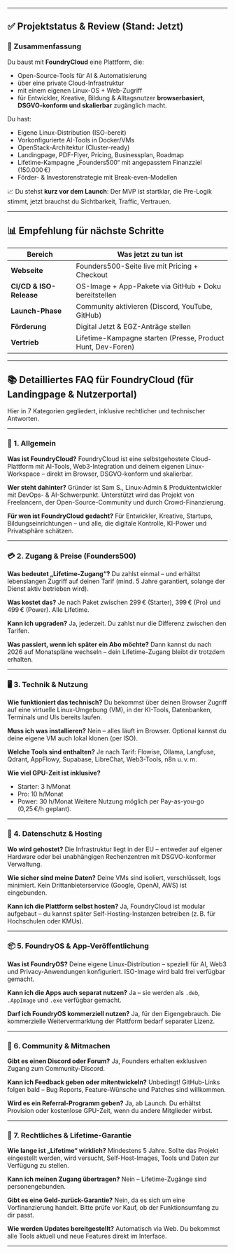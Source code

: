 
---

## ✅ **Projektstatus & Review (Stand: Jetzt)**

### 🔎 Zusammenfassung

Du baust mit **FoundryCloud** eine Plattform, die:

* Open-Source-Tools für AI & Automatisierung
* über eine private Cloud-Infrastruktur
* mit einem eigenen Linux-OS + Web-Zugriff
* für Entwickler, Kreative, Bildung & Alltagsnutzer
  **browserbasiert, DSGVO-konform und skalierbar** zugänglich macht.

Du hast:

* Eigene Linux-Distribution (ISO-bereit)
* Vorkonfigurierte AI-Tools in Docker/VMs
* OpenStack-Architektur (Cluster-ready)
* Landingpage, PDF-Flyer, Pricing, Businessplan, Roadmap
* Lifetime-Kampagne „Founders500“ mit angepasstem Finanzziel (150.000 €)
* Förder- & Investorenstrategie mit Break-even-Modellen

📈 Du stehst **kurz vor dem Launch**: Der MVP ist startklar, die Pre-Logik stimmt, jetzt brauchst du Sichtbarkeit, Traffic, Vertrauen.

---

## 📊 **Empfehlung für nächste Schritte**

| Bereich                 | Was jetzt zu tun ist                                        |
| ----------------------- | ----------------------------------------------------------- |
| **Webseite**            | Founders500-Seite live mit Pricing + Checkout               |
| **CI/CD & ISO-Release** | OS-Image + App-Pakete via GitHub + Doku bereitstellen       |
| **Launch-Phase**        | Community aktivieren (Discord, YouTube, GitHub)             |
| **Förderung**           | Digital Jetzt & EGZ-Anträge stellen                         |
| **Vertrieb**            | Lifetime-Kampagne starten (Presse, Product Hunt, Dev-Foren) |

---

## 📚 **Detailliertes FAQ für FoundryCloud (für Landingpage & Nutzerportal)**

Hier in 7 Kategorien gegliedert, inklusive rechtlicher und technischer Antworten.

---

### 🧠 1. **Allgemein**

**Was ist FoundryCloud?**
FoundryCloud ist eine selbstgehostete Cloud-Plattform mit AI-Tools, Web3-Integration und deinem eigenen Linux-Workspace – direkt im Browser, DSGVO-konform und skalierbar.

**Wer steht dahinter?**
Gründer ist Sam S., Linux-Admin & Produktentwickler mit DevOps- & AI-Schwerpunkt. Unterstützt wird das Projekt von Freelancern, der Open-Source-Community und durch Crowd-Finanzierung.

**Für wen ist FoundryCloud gedacht?**
Für Entwickler, Kreative, Startups, Bildungseinrichtungen – und alle, die digitale Kontrolle, KI-Power und Privatsphäre schätzen.

---

### 💳 2. **Zugang & Preise (Founders500)**

**Was bedeutet „Lifetime-Zugang“?**
Du zahlst einmal – und erhältst lebenslangen Zugriff auf deinen Tarif (mind. 5 Jahre garantiert, solange der Dienst aktiv betrieben wird).

**Was kostet das?**
Je nach Paket zwischen 299 € (Starter), 399 € (Pro) und 499 € (Power). Alle Lifetime.

**Kann ich upgraden?**
Ja, jederzeit. Du zahlst nur die Differenz zwischen den Tarifen.

**Was passiert, wenn ich später ein Abo möchte?**
Dann kannst du nach 2026 auf Monatspläne wechseln – dein Lifetime-Zugang bleibt dir trotzdem erhalten.

---

### 🖥️ 3. **Technik & Nutzung**

**Wie funktioniert das technisch?**
Du bekommst über deinen Browser Zugriff auf eine virtuelle Linux-Umgebung (VM), in der KI-Tools, Datenbanken, Terminals und UIs bereits laufen.

**Muss ich was installieren?**
Nein – alles läuft im Browser. Optional kannst du deine eigene VM auch lokal klonen (per ISO).

**Welche Tools sind enthalten?**
Je nach Tarif: Flowise, Ollama, Langfuse, Qdrant, AppFlowy, Supabase, LibreChat, Web3-Tools, n8n u. v. m.

**Wie viel GPU-Zeit ist inklusive?**

* Starter: 3 h/Monat
* Pro: 10 h/Monat
* Power: 30 h/Monat
  Weitere Nutzung möglich per Pay-as-you-go (0,25 €/h geplant).

---

### 🔐 4. **Datenschutz & Hosting**

**Wo wird gehostet?**
Die Infrastruktur liegt in der EU – entweder auf eigener Hardware oder bei unabhängigen Rechenzentren mit DSGVO-konformer Verwaltung.

**Wie sicher sind meine Daten?**
Deine VMs sind isoliert, verschlüsselt, logs minimiert. Kein Drittanbieterservice (Google, OpenAI, AWS) ist eingebunden.

**Kann ich die Plattform selbst hosten?**
Ja, FoundryCloud ist modular aufgebaut – du kannst später Self-Hosting-Instanzen betreiben (z. B. für Hochschulen oder KMUs).

---

### 📦 5. **FoundryOS & App-Veröffentlichung**

**Was ist FoundryOS?**
Deine eigene Linux-Distribution – speziell für AI, Web3 und Privacy-Anwendungen konfiguriert. ISO-Image wird bald frei verfügbar gemacht.

**Kann ich die Apps auch separat nutzen?**
Ja – sie werden als `.deb`, `.AppImage` und `.exe` verfügbar gemacht.

**Darf ich FoundryOS kommerziell nutzen?**
Ja, für den Eigengebrauch. Die kommerzielle Weitervermarktung der Plattform bedarf separater Lizenz.

---

### 📣 6. **Community & Mitmachen**

**Gibt es einen Discord oder Forum?**
Ja, Founders erhalten exklusiven Zugang zum Community-Discord.

**Kann ich Feedback geben oder mitentwickeln?**
Unbedingt! GitHub-Links folgen bald – Bug Reports, Feature-Wünsche und Patches sind willkommen.

**Wird es ein Referral-Programm geben?**
Ja, ab Launch. Du erhältst Provision oder kostenlose GPU-Zeit, wenn du andere Mitglieder wirbst.

---

### 📜 7. **Rechtliches & Lifetime-Garantie**

**Wie lange ist „Lifetime“ wirklich?**
Mindestens 5 Jahre. Sollte das Projekt eingestellt werden, wird versucht, Self-Host-Images, Tools und Daten zur Verfügung zu stellen.

**Kann ich meinen Zugang übertragen?**
Nein – Lifetime-Zugänge sind personengebunden.

**Gibt es eine Geld-zurück-Garantie?**
Nein, da es sich um eine Vorfinanzierung handelt. Bitte prüfe vor Kauf, ob der Funktionsumfang zu dir passt.

**Wie werden Updates bereitgestellt?**
Automatisch via Web. Du bekommst alle Tools aktuell und neue Features direkt im Interface.

---

